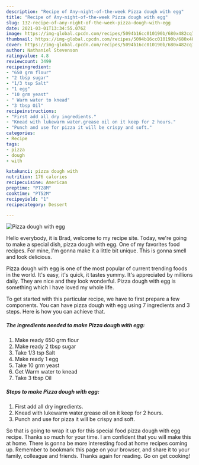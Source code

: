 ```yaml
---
description: "Recipe of Any-night-of-the-week Pizza dough with egg"
title: "Recipe of Any-night-of-the-week Pizza dough with egg"
slug: 132-recipe-of-any-night-of-the-week-pizza-dough-with-egg
date: 2021-03-01T13:34:55.076Z
image: https://img-global.cpcdn.com/recipes/5094b16cc010190b/680x482cq70/pizza-dough-with-egg-recipe-main-photo.jpg
thumbnail: https://img-global.cpcdn.com/recipes/5094b16cc010190b/680x482cq70/pizza-dough-with-egg-recipe-main-photo.jpg
cover: https://img-global.cpcdn.com/recipes/5094b16cc010190b/680x482cq70/pizza-dough-with-egg-recipe-main-photo.jpg
author: Nathaniel Stevenson
ratingvalue: 4.8
reviewcount: 3499
recipeingredient:
- "650 grm flour"
- "2 tbsp sugar"
- "1/3 tsp Salt"
- "1 egg"
- "10 grm yeast"
- " Warm water to knead"
- "3 tbsp Oil"
recipeinstructions:
- "First add all dry ingredients."
- "Knead with lukewarm water.grease oil on it keep for 2 hours."
- "Punch and use for pizza it will be crispy and soft."
categories:
- Recipe
tags:
- pizza
- dough
- with

katakunci: pizza dough with 
nutrition: 176 calories
recipecuisine: American
preptime: "PT28M"
cooktime: "PT52M"
recipeyield: "1"
recipecategory: Dessert

---
```



![Pizza dough with egg](https://img-global.cpcdn.com/recipes/5094b16cc010190b/680x482cq70/pizza-dough-with-egg-recipe-main-photo.jpg)

Hello everybody, it is Brad, welcome to my recipe site. Today, we're going to make a special dish, pizza dough with egg. One of my favorites food recipes. For mine, I'm gonna make it a little bit unique. This is gonna smell and look delicious.

Pizza dough with egg is one of the most popular of current trending foods in the world. It's easy, it's quick, it tastes yummy. It's appreciated by millions daily. They are nice and they look wonderful. Pizza dough with egg is something which I have loved my whole life.




To get started with this particular recipe, we have to first prepare a few components. You can have pizza dough with egg using 7 ingredients and 3 steps. Here is how you can achieve that.

<!--inarticleads1-->

##### The ingredients needed to make Pizza dough with egg:

1. Make ready 650 grm flour
1. Make ready 2 tbsp sugar
1. Take 1/3 tsp Salt
1. Make ready 1 egg
1. Take 10 grm yeast
1. Get  Warm water to knead
1. Take 3 tbsp Oil




<!--inarticleads2-->

##### Steps to make Pizza dough with egg:

1. First add all dry ingredients.
1. Knead with lukewarm water.grease oil on it keep for 2 hours.
1. Punch and use for pizza it will be crispy and soft.




So that is going to wrap it up for this special food pizza dough with egg recipe. Thanks so much for your time. I am confident that you will make this at home. There is gonna be more interesting food at home recipes coming up. Remember to bookmark this page on your browser, and share it to your family, colleague and friends. Thanks again for reading. Go on get cooking!
